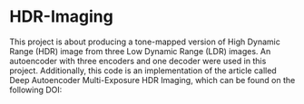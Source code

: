 # HDR-Imaging
This project is about producing a tone-mapped version of High Dynamic Range (HDR) image from three Low Dynamic Range (LDR) images. An autoencoder with three encoders and one decoder were used in this project. Additionally, this code is an implementation of the article called Deep Autoencoder Multi-Exposure HDR Imaging, which can be found on the following DOI:
